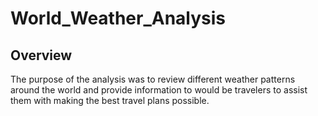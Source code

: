 # World_Weather_Analysis

## Overview

The purpose of the analysis was to review different weather patterns around the world and provide information to would be travelers to assist them with making the best travel plans possible.  
